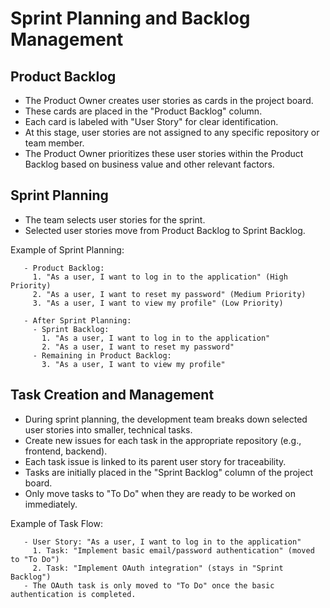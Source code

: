 # Sprint Planning and Backlog Management

## Product Backlog

- The Product Owner creates user stories as cards in the project board.
- These cards are placed in the "Product Backlog" column.
- Each card is labeled with "User Story" for clear identification.
- At this stage, user stories are not assigned to any specific repository or team member.
- The Product Owner prioritizes these user stories within the Product Backlog based on business value and other relevant factors.

## Sprint Planning

- The team selects user stories for the sprint.
- Selected user stories move from Product Backlog to Sprint Backlog.

Example of Sprint Planning:
```
   - Product Backlog:
     1. "As a user, I want to log in to the application" (High Priority)
     2. "As a user, I want to reset my password" (Medium Priority)
     3. "As a user, I want to view my profile" (Low Priority)
   
   - After Sprint Planning:
     - Sprint Backlog:
       1. "As a user, I want to log in to the application"
       2. "As a user, I want to reset my password"
     - Remaining in Product Backlog:
       3. "As a user, I want to view my profile"
```

## Task Creation and Management

- During sprint planning, the development team breaks down selected user stories into smaller, technical tasks.
- Create new issues for each task in the appropriate repository (e.g., frontend, backend).
- Each task issue is linked to its parent user story for traceability.
- Tasks are initially placed in the "Sprint Backlog" column of the project board.
- Only move tasks to "To Do" when they are ready to be worked on immediately.

Example of Task Flow:
```
   - User Story: "As a user, I want to log in to the application"
     1. Task: "Implement basic email/password authentication" (moved to "To Do")
     2. Task: "Implement OAuth integration" (stays in "Sprint Backlog")
   - The OAuth task is only moved to "To Do" once the basic authentication is completed.